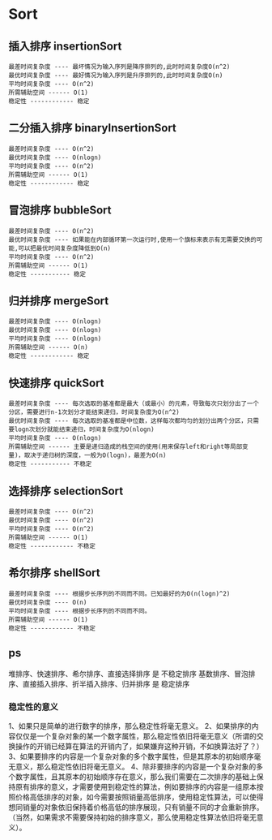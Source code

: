 # Sort

## 插入排序 insertionSort
```
最差时间复杂度 ---- 最坏情况为输入序列是降序排列的,此时时间复杂度O(n^2)
最优时间复杂度 ---- 最好情况为输入序列是升序排列的,此时时间复杂度O(n)
平均时间复杂度 ---- O(n^2)
所需辅助空间 ------ O(1)
稳定性 ------------ 稳定
```

## 二分插入排序 binaryInsertionSort
```
最差时间复杂度 ---- O(n^2)
最优时间复杂度 ---- O(nlogn)
平均时间复杂度 ---- O(n^2)
所需辅助空间 ------ O(1)
稳定性 ------------ 稳定
```

## 冒泡排序 bubbleSort
```
最差时间复杂度 ---- O(n^2)
最优时间复杂度 ---- 如果能在内部循环第一次运行时,使用一个旗标来表示有无需要交换的可能,可以把最优时间复杂度降低到O(n)
平均时间复杂度 ---- O(n^2)
所需辅助空间 ------ O(1)
稳定性 ----------- 稳定
```

## 归并排序 mergeSort
```
最差时间复杂度 ---- O(nlogn)
最优时间复杂度 ---- O(nlogn)
平均时间复杂度 ---- O(nlogn)
所需辅助空间 ------ O(n)
稳定性 ------------ 稳定
```

## 快速排序 quickSort
```
最差时间复杂度 ---- 每次选取的基准都是最大（或最小）的元素，导致每次只划分出了一个分区，需要进行n-1次划分才能结束递归，时间复杂度为O(n^2)
最优时间复杂度 ---- 每次选取的基准都是中位数，这样每次都均匀的划分出两个分区，只需要logn次划分就能结束递归，时间复杂度为O(nlogn)
平均时间复杂度 ---- O(nlogn)
所需辅助空间 ------ 主要是递归造成的栈空间的使用(用来保存left和right等局部变量)，取决于递归树的深度，一般为O(logn)，最差为O(n)
稳定性 ----------- 不稳定
```

## 选择排序 selectionSort 
```
最差时间复杂度 ---- O(n^2)
最优时间复杂度 ---- O(n^2)
平均时间复杂度 ---- O(n^2)
所需辅助空间 ------ O(1)
稳定性 ------------ 不稳定
```

## 希尔排序 shellSort
```
最差时间复杂度 ---- 根据步长序列的不同而不同。已知最好的为O(n(logn)^2)
最优时间复杂度 ---- O(n)
平均时间复杂度 ---- 根据步长序列的不同而不同。
所需辅助空间 ------ O(1)
稳定性 ------------ 不稳定
```

## ps 
堆排序、快速排序、希尔排序、直接选择排序 是 不稳定排序
基数排序、冒泡排序、直接插入排序、折半插入排序、归并排序 是 稳定排序

### 稳定性的意义
1、如果只是简单的进行数字的排序，那么稳定性将毫无意义。
2、如果排序的内容仅仅是一个复杂对象的某一个数字属性，那么稳定性依旧将毫无意义（所谓的交换操作的开销已经算在算法的开销内了，如果嫌弃这种开销，不如换算法好了？）
3、如果要排序的内容是一个复杂对象的多个数字属性，但是其原本的初始顺序毫无意义，那么稳定性依旧将毫无意义。
4、除非要排序的内容是一个复杂对象的多个数字属性，且其原本的初始顺序存在意义，那么我们需要在二次排序的基础上保持原有排序的意义，才需要使用到稳定性的算法，例如要排序的内容是一组原本按照价格高低排序的对象，如今需要按照销量高低排序，使用稳定性算法，可以使得想同销量的对象依旧保持着价格高低的排序展现，只有销量不同的才会重新排序。（当然，如果需求不需要保持初始的排序意义，那么使用稳定性算法依旧将毫无意义）。
